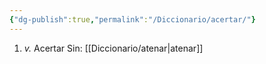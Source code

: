 ```yaml
---
{"dg-publish":true,"permalink":"/Diccionario/acertar/"}
---
```


1. *v.* Acertar
    Sin: [[Diccionario/atenar\|atenar]]